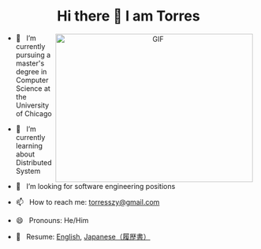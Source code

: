 <h1 align="center">Hi there 👋 I am Torres</a></h1>

<a target="_blank" align="center">
  <img align="right" top="500" height="300" width="400" alt="GIF" src="https://media.giphy.com/media/SWoSkN6DxTszqIKEqv/giphy.gif">
</a>

- 🔭 &nbsp; I’m currently pursuing a master's degree in Computer Science at the University of Chicago
  
- 🌱 &nbsp; I’m currently learning about Distributed System

- 💬 &nbsp; I’m looking for software engineering positions
  
- 📫 &nbsp; How to reach me: torresszy@gmail.com
  
- 😄 &nbsp; Pronouns: He/Him

- 📄 &nbsp; Resume: <a href="https://github.com/torresszy/torresszy/blob/main/Torres%20Shi%20Technical%20Resume.pdf" target="blank">English</a>,
<a href="https://github.com/torresszy/torresszy/blob/main/Resume_Japanese.pdf" target="blank">Japanese（履歴書）</a>

